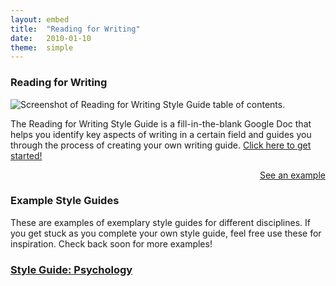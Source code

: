 ```yaml
---
layout: embed
title:  "Reading for Writing"
date:   2010-01-10
theme:  simple
---
```


<section>
	<h3>Reading for Writing</h3>
	<div class="row">
		<div class="col s4">
			<img class="responsive-img materialboxed imagestep" style="display: block; margin-left: auto; margin-right: auto;" src="{{ '/assets/img/styleguide.png' | prepend: site.baseurl }}"   alt="Screenshot of Reading for Writing Style Guide table of contents." data-caption="Screenshot of Reading for Writing Style Guide table of contents.">
		</div>
    	<div class="col s8">
    	<p>The Reading for Writing Style Guide is a fill-in-the-blank Google Doc that helps you identify key aspects of writing in a certain field and guides you through the process of creating your own writing guide. <a href="https://docs.google.com/document/d/1nnUDkTkahggf6UCJBgMzAgfRkIQDNNgF_TQ88DOTtO4/edit" target="_blank">Click here to get started!</a></p>
		</div>
	</div>
	<p align="right"><a href="#" class="navigate-right">See an example <i class="fa fa-caret-right" title="down"></i></a></p>
</section>

<section>
	<h3>Example Style Guides</h3>
	<p>These are examples of exemplary style guides for different disciplines. If you get stuck as you complete your own style guide, feel free use these for inspiration. Check back soon for more examples!</p>
	<h3><a href="https://docs.google.com/document/d/1OdU1Qtk0THR3gMNcOEj7-yZDIzl21omvmUZ3eeaKn48/edit" target="_blank">Style Guide: Psychology<i class="fas fa-external-link-alt"></i></a></h3>
</section>

